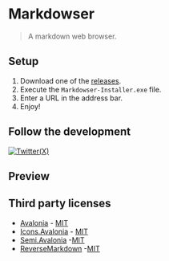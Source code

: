 # Markdowser
> A markdown web browser.

## Setup

1. Download one of the [releases](https://github.com/Stone-Red-Code/Markdowser/releases).
1. Execute the `Markdowser-Installer.exe` file.
1. Enter a URL in the address bar.
1. Enjoy!

## Follow the development

[![Twitter(X)](http://img.shields.io/badge/Twitter-black.svg?&logo=x&style=for-the-badge&logoColor=white)](https://twitter.com/search?q=%23Markdowser%20%40StoneRedCode&f=live)

## Preview

## Third party licenses

- [Avalonia](https://github.com/AvaloniaUI/Avalonia) - [MIT](https://github.com/AvaloniaUI/Avalonia/blob/master/licence.md)
- [Icons.Avalonia](https://github.com/Projektanker/Icons.Avalonia) - [MIT](https://github.com/Projektanker/Icons.Avalonia/blob/main/LICENSE)
- [Semi.Avalonia](https://github.com/irihitech/Semi.Avalonia) -[MIT](https://github.com/irihitech/Semi.Avalonia/blob/main/LICENSE)
- [ReverseMarkdown](https://github.com/mysticmind/reversemarkdown-net) -[MIT](https://github.com/mysticmind/reversemarkdown-net/blob/master/LICENSE)